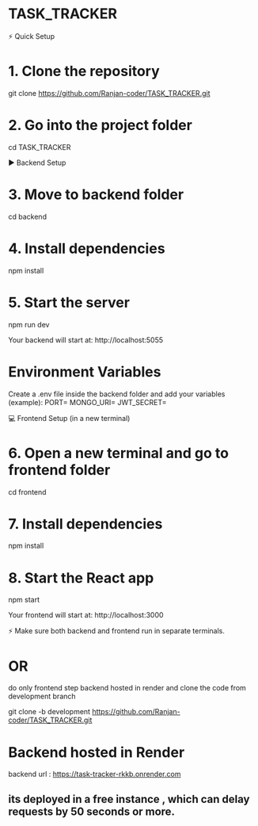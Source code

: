# TASK_TRACKER

⚡ Quick Setup

# 1. Clone the repository
git clone https://github.com/Ranjan-coder/TASK_TRACKER.git

# 2. Go into the project folder
cd TASK_TRACKER


▶️ Backend Setup

# 3. Move to backend folder
cd backend

# 4. Install dependencies
npm install

# 5. Start the server
npm run dev

Your backend will start at: http://localhost:5055

# Environment Variables
Create a .env file inside the backend folder and add your variables (example):
PORT=
MONGO_URI=
JWT_SECRET=


💻 Frontend Setup (in a new terminal)

# 6. Open a new terminal and go to frontend folder
cd frontend

# 7. Install dependencies
npm install

# 8. Start the React app
npm start

Your frontend will start at: http://localhost:3000

⚡ Make sure both backend and frontend run in separate terminals.


 
 # OR 
 do only frontend step backend hosted in render and clone the code from development branch 

 git clone -b development https://github.com/Ranjan-coder/TASK_TRACKER.git


# Backend hosted in Render
backend url : https://task-tracker-rkkb.onrender.com
## its deployed in a free instance , which can delay requests by 50 seconds or more.


